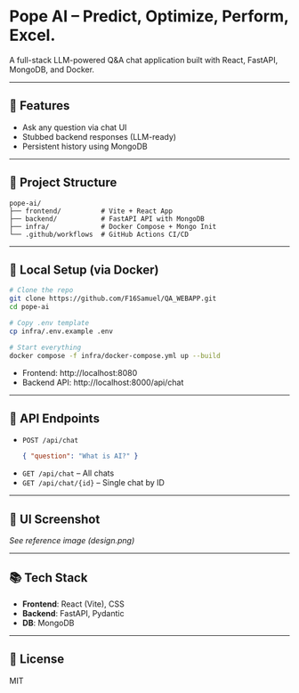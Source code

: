 # Pope AI – Predict, Optimize, Perform, Excel.

A full-stack LLM-powered Q&A chat application built with React, FastAPI, MongoDB, and Docker.

---

## 🚀 Features

- Ask any question via chat UI
- Stubbed backend responses (LLM-ready)
- Persistent history using MongoDB

---

## 📁 Project Structure

```
pope-ai/
├── frontend/          # Vite + React App
├── backend/           # FastAPI API with MongoDB
├── infra/             # Docker Compose + Mongo Init
└── .github/workflows  # GitHub Actions CI/CD
```

---

## 🧪 Local Setup (via Docker)

```bash
# Clone the repo
git clone https://github.com/F16Samuel/QA_WEBAPP.git
cd pope-ai

# Copy .env template
cp infra/.env.example .env

# Start everything
docker compose -f infra/docker-compose.yml up --build
```

- Frontend: http://localhost:8080
- Backend API: http://localhost:8000/api/chat

---

## 🔌 API Endpoints

- `POST /api/chat`  
  ```json
  { "question": "What is AI?" }
  ```
- `GET /api/chat` – All chats
- `GET /api/chat/{id}` – Single chat by ID

---

## 📸 UI Screenshot

_See reference image (design.png)_

---

## 📚 Tech Stack

- **Frontend**: React (Vite), CSS
- **Backend**: FastAPI, Pydantic
- **DB**: MongoDB

---

## 📄 License

MIT